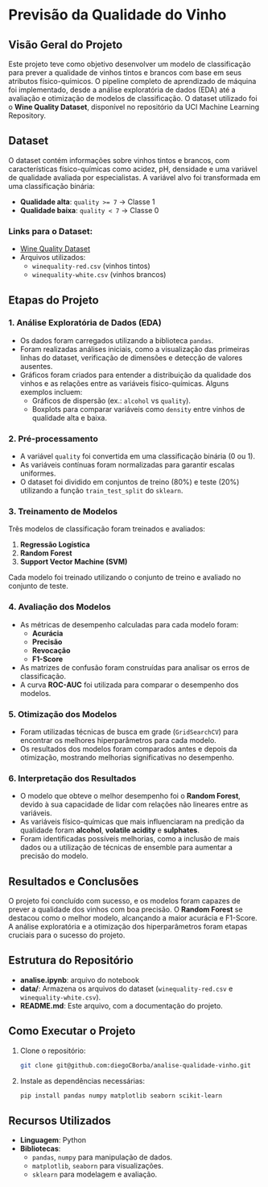 # Previsão da Qualidade do Vinho

## Visão Geral do Projeto

Este projeto teve como objetivo desenvolver um modelo de classificação para prever a qualidade de vinhos tintos e brancos com base em seus atributos físico-químicos. O pipeline completo de aprendizado de máquina foi implementado, desde a análise exploratória de dados (EDA) até a avaliação e otimização de modelos de classificação. O dataset utilizado foi o **Wine Quality Dataset**, disponível no repositório da UCI Machine Learning Repository.

## Dataset

O dataset contém informações sobre vinhos tintos e brancos, com características físico-químicas como acidez, pH, densidade e uma variável de qualidade avaliada por especialistas. A variável alvo foi transformada em uma classificação binária:

- **Qualidade alta**: `quality >= 7` → Classe 1
- **Qualidade baixa**: `quality < 7` → Classe 0

### Links para o Dataset:
- [Wine Quality Dataset](https://archive.ics.uci.edu/ml/datasets/Wine+Quality)
- Arquivos utilizados:
  - `winequality-red.csv` (vinhos tintos)
  - `winequality-white.csv` (vinhos brancos)

## Etapas do Projeto

### 1. Análise Exploratória de Dados (EDA)
- Os dados foram carregados utilizando a biblioteca `pandas`.
- Foram realizadas análises iniciais, como a visualização das primeiras linhas do dataset, verificação de dimensões e detecção de valores ausentes.
- Gráficos foram criados para entender a distribuição da qualidade dos vinhos e as relações entre as variáveis físico-químicas. Alguns exemplos incluem:
  - Gráficos de dispersão (ex.: `alcohol` vs `quality`).
  - Boxplots para comparar variáveis como `density` entre vinhos de qualidade alta e baixa.

### 2. Pré-processamento
- A variável `quality` foi convertida em uma classificação binária (0 ou 1).
- As variáveis contínuas foram normalizadas para garantir escalas uniformes.
- O dataset foi dividido em conjuntos de treino (80%) e teste (20%) utilizando a função `train_test_split` do `sklearn`.

### 3. Treinamento de Modelos
Três modelos de classificação foram treinados e avaliados:
1. **Regressão Logística**
2. **Random Forest**
3. **Support Vector Machine (SVM)**

Cada modelo foi treinado utilizando o conjunto de treino e avaliado no conjunto de teste.

### 4. Avaliação dos Modelos
- As métricas de desempenho calculadas para cada modelo foram:
  - **Acurácia**
  - **Precisão**
  - **Revocação**
  - **F1-Score**
- As matrizes de confusão foram construídas para analisar os erros de classificação.
- A curva **ROC-AUC** foi utilizada para comparar o desempenho dos modelos.

### 5. Otimização dos Modelos
- Foram utilizadas técnicas de busca em grade (`GridSearchCV`) para encontrar os melhores hiperparâmetros para cada modelo.
- Os resultados dos modelos foram comparados antes e depois da otimização, mostrando melhorias significativas no desempenho.

### 6. Interpretação dos Resultados
- O modelo que obteve o melhor desempenho foi o **Random Forest**, devido à sua capacidade de lidar com relações não lineares entre as variáveis.
- As variáveis físico-químicas que mais influenciaram na predição da qualidade foram **alcohol**, **volatile acidity** e **sulphates**.
- Foram identificadas possíveis melhorias, como a inclusão de mais dados ou a utilização de técnicas de ensemble para aumentar a precisão do modelo.

## Resultados e Conclusões

O projeto foi concluído com sucesso, e os modelos foram capazes de prever a qualidade dos vinhos com boa precisão. O **Random Forest** se destacou como o melhor modelo, alcançando a maior acurácia e F1-Score. A análise exploratória e a otimização dos hiperparâmetros foram etapas cruciais para o sucesso do projeto.

## Estrutura do Repositório

- **analise.ipynb**: arquivo do notebook
- **data/**: Armazena os arquivos do dataset (`winequality-red.csv` e `winequality-white.csv`).
- **README.md**: Este arquivo, com a documentação do projeto.

## Como Executar o Projeto

1. Clone o repositório:
   ```bash
   git clone git@github.com:diegoCBorba/analise-qualidade-vinho.git
   ```
2. Instale as dependências necessárias:
   ```bash
   pip install pandas numpy matplotlib seaborn scikit-learn
   ```

## Recursos Utilizados

- **Linguagem**: Python
- **Bibliotecas**:
  - `pandas`, `numpy` para manipulação de dados.
  - `matplotlib`, `seaborn` para visualizações.
  - `sklearn` para modelagem e avaliação.
